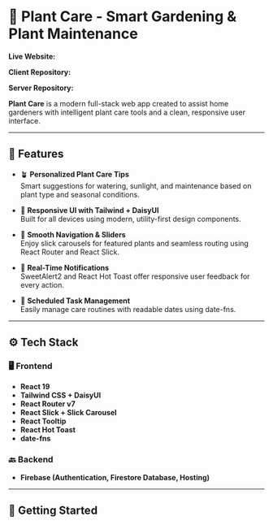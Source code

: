 # 🌿 Plant Care - Smart Gardening & Plant Maintenance

**Live Website:** 

**Client Repository:**


**Server Repository:** 


**Plant Care** is a modern full-stack web app created to assist home gardeners with intelligent plant care tools and a clean, responsive user interface.

---

## 🌟 Features

- 🪴 **Personalized Plant Care Tips**  
  Smart suggestions for watering, sunlight, and maintenance based on plant type and seasonal conditions.


- 📱 **Responsive UI with Tailwind + DaisyUI**  
  Built for all devices using modern, utility-first design components.

- 🧭 **Smooth Navigation & Sliders**  
  Enjoy slick carousels for featured plants and seamless routing using React Router and React Slick.

- 🔔 **Real-Time Notifications**  
  SweetAlert2 and React Hot Toast offer responsive user feedback for every action.

- 📅 **Scheduled Task Management**  
  Easily manage care routines with readable dates using date-fns.

---

## ⚙️ Tech Stack

### 🖥 Frontend
- **React 19**
- **Tailwind CSS + DaisyUI**
- **React Router v7**
- **React Slick + Slick Carousel**
- **React Tooltip**
- **React Hot Toast**
- **date-fns**

### 🔙 Backend
- **Firebase (Authentication, Firestore Database, Hosting)**

---

## 🚀 Getting Started

